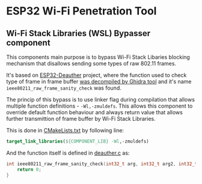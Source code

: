# ESP32 Wi-Fi Penetration Tool
## Wi-Fi Stack Libraries (WSL) Bypasser component

This components main purpose is to bypass Wi-Fi Stack Libaries blocking mechanism that disallows sending some types of raw 802.11 frames. 

It's based on [ESP32-Deauther](https://github.com/GANESH-ICMC/esp32-deauther) project, where the function used to check type of frame in frame buffer [was decompiled by Ghidra tool](https://github.com/GANESH-ICMC/esp32-deauther/issues/9) and it's name `ieee80211_raw_frame_sanity_check` was found.

The princip of this bypass is to use linker flag during compilation that allows multiple function definitions - `-Wl,-zmuldefs`. This allows this component to override default function behaviour and always return value that allows further transmittion of frame buffer by Wi-Fi Stack Libraries.

This is done in [CMakeLists.txt](CMakeLists.txt) by following line:
```cmake
target_link_libraries(${COMPONENT_LIB} -Wl,-zmuldefs)
```

And the function itself is defined in [deauther.c](deauther.c) as:
```c
int ieee80211_raw_frame_sanity_check(int32_t arg, int32_t arg2, int32_t arg3){
    return 0;
}
```